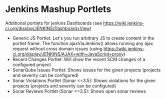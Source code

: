 Jenkins Mashup Portlets
=======================

Additional portlets for jenkins Dashboards (see https://wiki.jenkins-ci.org/display/JENKINS/Dashboard+View)

- Generic JS Portlet: Let's you run arbitrary JS to create content in the portlet 
  frame. The function ajaxViaJenkins() allows running any ajax request without cross domain 
  issues (using https://wiki.jenkins-ci.org/display/JENKINS/AJAX+with+JavaScript+proxy)
- Recent Changes Portlet: Will show the recent SCM changes of a configured project
- SonarQube Issues Portlet: Shows issues for the given projects (projects and severity can be configured)
- Sonar Violations Portlet (Sonar <=3.5): Shows violations for the given projects (projects and severity can be configured)
- Sonar Reviews Portlet (Sonar <=3.5): Shows open sonar reviews
